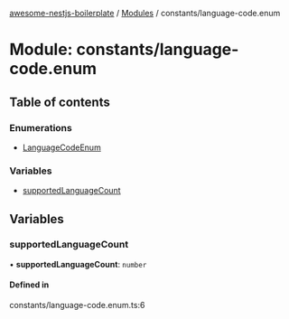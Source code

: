[awesome-nestjs-boilerplate](../README.md) / [Modules](../modules.md) / constants/language-code.enum

# Module: constants/language-code.enum

## Table of contents

### Enumerations

- [LanguageCodeEnum](../enums/constants_language_code_enum.LanguageCodeEnum.md)

### Variables

- [supportedLanguageCount](constants_language_code_enum.md#supportedlanguagecount)

## Variables

### supportedLanguageCount

• **supportedLanguageCount**: `number`

#### Defined in

constants/language-code.enum.ts:6
